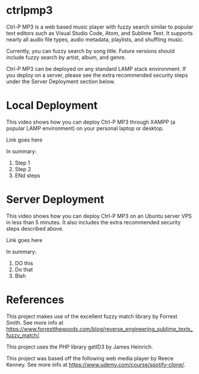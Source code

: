 # ctrlpmp3
 
Ctrl-P MP3 is a web based music player with fuzzy search similar to popular text editors such as Visual Studio Code, Atom, and Sublime Text. It supports nearly all audio file types, audio metadata, playlists, and shuffling music. 

Currently, you can fuzzy search by song title. Future versions should include fuzzy search by artist, album, and genre.

Ctrl-P MP3 can be deployed on any standard LAMP stack environment. If you deploy on a server, please see the extra recommended security steps under the Server Deployment section below.

# Local Deployment
This video shows how you can deploy Ctrl-P MP3 through XAMPP (a popular LAMP environment) on your personal laptop or desktop.

Link goes here

In summary:
1. Step 1
2. Step 2
3. ENd steps

# Server Deployment
This video shows how you can deploy Ctrl-P MP3 on an Ubuntu server VPS in less than 5 minutes. It also includes the extra recommended security steps described above.

Link goes here

In summary:
1. DO this
2. Do that
3. Blah

# References
This project makes use of the excellent fuzzy match library by Forrest Smith. See more info at https://www.forrestthewoods.com/blog/reverse_engineering_sublime_texts_fuzzy_match/.

This project uses the PHP library getID3 by James Heinrich.

This project was based off the following web media player by Reece Kenney. See more info at https://www.udemy.com/course/spotify-clone/.